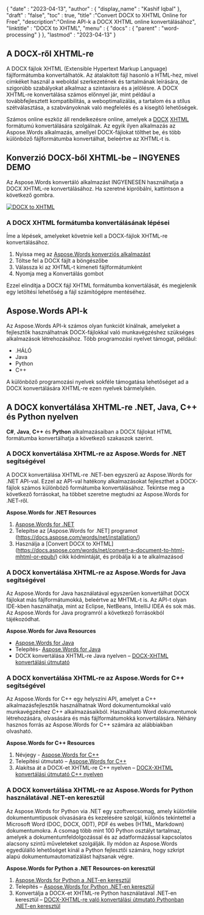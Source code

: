 {
  "date" : "2023-04-13",
  "author" : {
    "display_name" : "Kashif Iqbal"
},
  "draft" : "false",
  "toc" : true,
  "title" :"Convert DOCX to XHTML Online for Free",
  "description":"Online API-k a DOCX XHTML online konvertálásához",
  "linktitle" : "DOCX to XHTML",
  "menu" : {
    "docs" : {
      "parent" : "word-processing"
}
},
  "lastmod" : "2023-04-13"
}

## A DOCX-ről XHTML-re

A DOCX fájlok XHTML (Extensible Hypertext Markup Language) fájlformátumba konvertálhatók. Az átalakított fájl hasonló a HTML-hez, mivel címkéket használ a weboldal szerkezetének és tartalmának leírására, de szigorúbb szabályokat alkalmaz a szintaxisra és a jelölésre. A DOCX XHTML-re konvertálása számos előnnyel jár, mint például a továbbfejlesztett kompatibilitás, a weboptimalizálás, a tartalom és a stílus szétválasztása, a szabványoknak való megfelelés és a kisegítő lehetőségek.

Számos online eszköz áll rendelkezésre online, amelyek a [DOCX](/hu/word-processing/) [XHTML](/hu/web/xhtml/) formátumú konvertálására szolgálnak. Az egyik ilyen alkalmazás az Aspose.Words alkalmazás, amellyel DOCX-fájlokat tölthet be, és több különböző fájlformátumba konvertálhat, beleértve az XHTML-t is.

## Konverzió DOCX-ből XHTML-be – INGYENES DEMO

Az Aspose.Words konvertáló alkalmazást INGYENESEN használhatja a DOCX XHTML-re konvertálásához. Ha szeretné kipróbálni, kattintson a következő gombra.

[![DOCX to XHTML](../docx-to-xhtml.png?width=120px&height=60px)](https://products.aspose.app/words/conversion/docx-to-xhtml)


### A DOCX XHTML formátumba konvertálásának lépései

Íme a lépések, amelyeket követnie kell a DOCX-fájlok XHTML-re konvertálásához.

1. Nyissa meg az [Aspose.Words konverziós alkalmazást](https://products.aspose.app/words/conversion/docx-to-xhtml)
1. Töltse fel a DOCX fájlt a böngészőbe
1. Válassza ki az XHTML-t kimeneti fájlformátumként
1. Nyomja meg a Konvertálás gombot

Ezzel elindítja a DOCX fájl XHTML formátumba konvertálását, és megjelenik egy letöltési lehetőség a fájl számítógépre mentéséhez.

## Aspose.Words API-k

Az Aspose.Words API-k számos olyan funkciót kínálnak, amelyeket a fejlesztők használhatnak DOCX-fájlokkal való munkavégzéshez szükséges alkalmazások létrehozásához. Több programozási nyelvet támogat, például:

* .HÁLÓ
* Java
* Python
* C++

A különböző programozási nyelvek sokféle támogatása lehetőséget ad a DOCX konvertálására XHTML-re ezen nyelvek bármelyikén.

## A DOCX konvertálása XHTML-re .NET, Java, C++ és Python nyelven

**C#**, **Java**, **C++** és **Python** alkalmazásaiban a DOCX fájlokat HTML formátumba konvertálhatja a következő szakaszok szerint.

### A DOCX konvertálása XHTML-re az Aspose.Words for .NET segítségével

A DOCX konvertálása XHTML-re .NET-ben egyszerű az Aspose.Words for .NET API-val. Ezzel az API-val hatékony alkalmazásokat fejleszthet a DOCX-fájlok számos különböző formátumba konvertálásához. Tekintse meg a következő forrásokat, ha többet szeretne megtudni az Aspose.Words for .NET-ről.

**Aspose.Words for .NET Resources**

1. [Aspose.Words for .NET](https://products.aspose.com/words/net/)
1. Telepítse az [Aspose.Words for .NET] programot (https://docs.aspose.com/words/net/installation/)
1. Használja a [Convert DOCX to XHTML] (https://docs.aspose.com/words/net/convert-a-document-to-html-mhtml-or-epub/) cikk kódmintáját, és próbálja ki a te alkalmazásod

### A DOCX konvertálása XHTML-re az Aspose.Words for Java segítségével

Az Aspose.Words for Java használatával egyszerűen konvertálhat DOCX fájlokat más fájlformátumokká, beleértve az MHTML-t is. Az API-t olyan IDE-kben használhatja, mint az Eclipse, NetBeans, IntelliJ IDEA és sok más. Az Aspose.Words for Java programról a következő forrásokból tájékozódhat.

**Aspose.Words for Java Resources**

* [Aspose.Words for Java](https://products.aspose.com/words/java/)
* Telepítés- [Aspose.Words for Java](https://docs.aspose.com/words/java/installation/)
* DOCX konvertálása XHTML-re Java nyelven – [DOCX-XHTML konvertálási útmutató](https://docs.aspose.com/words/java/convert-a-document-to-html-mhtml-or-epub/)

### A DOCX konvertálása XHTML-re az Aspose.Words for C++ segítségével

Az Aspose.Words for C++ egy helyszíni API, amelyet a C++ alkalmazásfejlesztők használhatnak Word dokumentumokkal való munkavégzéshez C++ alkalmazásaikból. Használható Word dokumentumok létrehozására, olvasására és más fájlformátumokká konvertálására. Néhány hasznos forrás az Aspose.Words for C++ számára az alábbiakban olvasható.

**Aspose.Words for C++ Resources**

1. Névjegy - [Aspose.Words for C++](https://products.aspose.com/words/cpp/)
1. Telepítési útmutató – [Aspose.Words for C++](https://docs.aspose.com/words/cpp/installation/)
1. Alakítsa át a DOCX-et XHTML-re C++ nyelven – [DOCX-XHTML konvertálási útmutató C++ nyelven](https://docs.aspose.com/words/cpp/convert-a-document-to-html-mhtml-or-epub/)

### A DOCX konvertálása XHTML-re az Aspose.Words for Python használatával .NET-en keresztül

Az Aspose.Words for Python via .NET egy szoftvercsomag, amely különféle dokumentumtípusok olvasására és kezelésére szolgál, különös tekintettel a Microsoft Word (DOC, DOCX, ODT), PDF és webes (HTML, Markdown) dokumentumokra. A csomag több mint 100 Python osztályt tartalmaz, amelyek a dokumentumfeldolgozással és az adatformázással kapcsolatos alacsony szintű műveleteket szolgálják. Ily módon az Aspose.Words egyedülálló lehetőséget kínál a Python fejlesztői számára, hogy szkript alapú dokumentumautomatizálást hajtsanak végre.

**Aspose.Words for Python a .NET Resources-on keresztül**

1. [Aspose.Words for Python a .NET-en keresztül](https://products.aspose.com/words/python-net/)
1. Telepítés – [Aspose.Words for Python .NET-en keresztül](https://releases.aspose.com/words/python/)
1. Konvertálja a DOCX-et XHTML-re Python használatával .NET-en keresztül – [DOCX-XHTML-re való konvertálási útmutató Pythonban .NET-en keresztül](https://docs.aspose.com/words/python-net/convert-a-document-to-html-mhtml-or-epub/)

